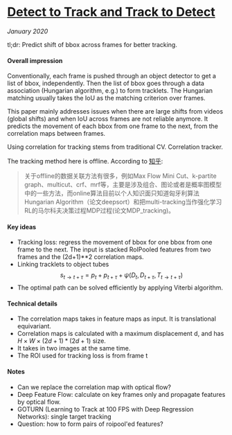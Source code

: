 # [Detect to Track and Track to Detect](https://arxiv.org/abs/1710.03958)

_January 2020_

tl;dr: Predict shift of bbox across frames for better tracking.

#### Overall impression
Conventionally, each frame is pushed through an object detector to get a list of bbox, independently. Then the list of bbox goes through a data association (Hungarian algorithm, e.g.) to form tracklets. The Hungarian matching usually takes the IoU as the matching criterion over frames.

This paper mainly addresses issues when there are large shifts from videos (global shifts) and when IoU across frames are not reliable anymore. It predicts the movement of each bbox from one frame to the next, from the correlation maps between frames. 

Using correlation for tracking stems from traditional CV. Correlation tracker.

The tracking method here is offline. According to [知乎](https://zhuanlan.zhihu.com/p/34633035):
> 关于offline的数据关联方法有很多，例如Max Flow Mini Cut、k-partite graph、multicut、crf、mrf等，主要是涉及组合、图论或者是概率图模型中的一些方法，而online算法目前以个人知识面只知道匈牙利算法Hungarian Algorithm（论文deepsort）和把multi-tracking当作强化学习RL的马尔科夫决策过程MDP过程(论文MDP_tracking)。

#### Key ideas
- Tracking loss: regress the movement of bbox for one bbox from one frame to the next. The input is stacked RoIPooled features from two frames and the (2d+1)**2 correlation maps.
- Linking tracklets to object tubes
$$s_{t\rightarrow t+\tau} = p_t + p_{t+\tau} + \psi (D_t, D_{t+\tau}, T_{t\rightarrow t+\tau})$$
- The optimal path can be solved efficiently by applying Viterbi algorithm.

#### Technical details
- The correlation maps takes in feature maps as input. It is translational equivariant.
- Correlation maps is calculated with a maximum displacement d, and has $H \times W \times (2d+1)*(2d+1)$ size.
- It takes in two images at the same time.
- The ROI used for tracking loss is from frame t

#### Notes
- Can we replace the correlation map with optical flow?
- Deep Feature Flow: calculate on key frames only and propagate features by optical flow.
- GOTURN (Learning to Track at 100 FPS with Deep Regression Networks): single target tracking
- Question: how to form pairs of roipool'ed features?
